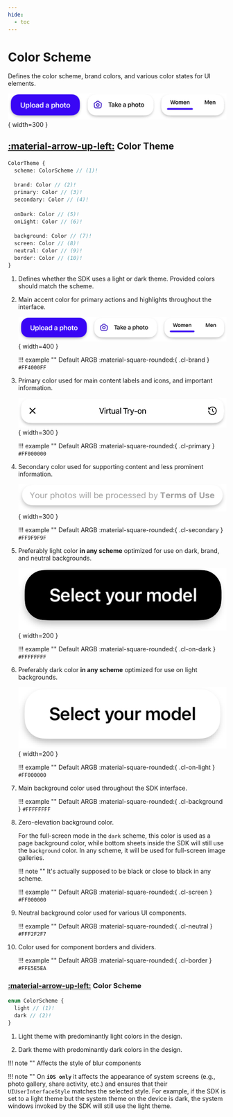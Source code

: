 ```yaml
---
hide:
  - toc
---
```

# Color Scheme

Defines the color scheme, brand colors, and various color states for UI elements.

![component](/media/components/colors-brand.png){ width=300 }

## [:material-arrow-up-left:](/sdk/developer/configuration/ui/theme/index.md#theme) Color Theme

```typescript
ColorTheme {
  scheme: ColorScheme // (1)!

  brand: Color // (2)!
  primary: Color // (3)!
  secondary: Color // (4)!

  onDark: Color // (5)!
  onLight: Color // (6)!
  
  background: Color // (7)!
  screen: Color // (8)!
  neutral: Color // (9)!
  border: Color // (10)!
}
```

1.  Defines whether the SDK uses a light or dark theme.
    Provided colors should match the scheme.

2. Main accent color for primary actions and highlights throughout the interface.

    ![color](/media/components/colors-brand.png){ width=400 }

    !!! example ""
        Default ARGB :material-square-rounded:{ .cl-brand } `#FF4000FF`

3. Primary color used for main content labels and icons, and important information.

    ![color](/media/components/pagebar-std.png){ width=300 }

    !!! example ""
        Default ARGB :material-square-rounded:{ .cl-primary } `#FF000000`


4. Secondary color used for supporting content and less prominent information.

    ![color](/media/components/colors-secondary.png){ width=300 }

    !!! example ""
        Default ARGB :material-square-rounded:{ .cl-secondary } `#FF9F9F9F`

5. Preferably light color __in any scheme__ optimized for use on dark, brand, and neutral backgrounds.

    ![color](/media/components/button-contrast.png){ width=200 }

    !!! example ""
        Default ARGB :material-square-rounded:{ .cl-on-dark } `#FFFFFFFF`

6. Preferably dark color __in any scheme__ optimized for use on light backgrounds.

    ![color](/media/components/button-contrast-inverted.png){ width=200 }

    !!! example ""
        Default ARGB :material-square-rounded:{ .cl-on-light } `#FF000000`

7. Main background color used throughout the SDK interface.

    !!! example ""
        Default ARGB :material-square-rounded:{ .cl-background } `#FFFFFFFF`

8.  Zero-elevation background color.

    For the full-screen mode in the `dark` scheme, this color is used as a page background color, while bottom sheets inside the SDK will still use the `background` color. In any scheme, it will be used for full-screen image galleries.

    !!! note ""
        It's actually supposed to be black or close to black in any scheme.

    !!! example ""
        Default ARGB :material-square-rounded:{ .cl-screen } `#FF000000`

9. Neutral background color used for various UI components.

    !!! example ""
        Default ARGB :material-square-rounded:{ .cl-neutral } `#FFF2F2F7`

10. Color used for component borders and dividers.

    !!! example ""
        Default ARGB :material-square-rounded:{ .cl-border } `#FFE5E5EA`


### [:material-arrow-up-left:](#color-theme) Color Scheme

```typescript
enum ColorScheme {
  light // (1)!
  dark // (2)!
}
```

1. Light theme with predominantly light colors in the design.

2. Dark theme with predominantly dark colors in the design. 

!!! note ""
    Affects the style of blur components

!!! note ""
    On __`iOS only`__ it affects the appearance of system screens (e.g., photo gallery, share activity, etc.) and ensures that their `UIUserInterfaceStyle` matches the selected style. For example, if the SDK is set to a light theme but the system theme on the device is dark, the system windows invoked by the SDK will still use the light theme.
    